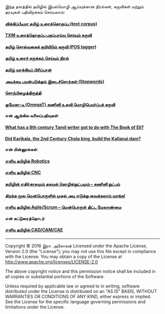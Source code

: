 இந்த தளத்தில் தமிழில் இயல்மொழி ஆய்வுக்கான நிரல்கள், கருவிகள் மற்றும் தரவுகள் பதிவிறக்கம் செய்யலாம்:
#### [விக்கிப்பீடியா தமிழ் உரைத்தொகுப்பு (text corpus)](https://github.com/AshokR/TamilNLP/wiki/Wikipedia-Tamil-Text-Corpus)
#### [TXM உரைத்தொகுப்பு பகுப்பாய்வு செய்யும் கருவி](https://github.com/AshokR/TamilNLP/wiki/TXM-Corpus-Analysis-Tool)
#### [தமிழ் சொல்வகைக் குறியிடும் கருவி (POS tagger)](https://github.com/AshokR/TamilNLP/wiki/POS-Tagger)
#### [தமிழ் உரைச் சுருக்கம் செய்யும் நிரல்](https://github.com/AshokR/TamilNLP/wiki/Text-Summary-Extractor)
#### [தமிழ் வாக்கியப் பிரிப்பான்](https://github.com/AshokR/TamilNLP/wiki/Tamil-Sentence-Splitter)
#### [அடிக்கடி பயன்படுத்தும் இடைச்சொற்கள் (Stopwords)](https://github.com/AshokR/TamilNLP/wiki/Stopwords)
#### [சொற்பிழைத்திருத்தி](https://github.com/AshokR/TamilNLP/wiki/Spell-Checker)
#### [ஒமேகா-டி (OmegaT) கணினி உதவி மொழிபெயர்ப்புக் கருவி](https://github.com/AshokR/TamilNLP/wiki/OmegaT-Computer-Assisted-Translation-tool)

**என் ஆங்கில வலைப்பதிவுகள்**: 
#### [What has a 8th century Tamil writer got to do with The Book of Eli?](https://medium.com/@IyalMozhi/what-has-a-8th-century-tamil-writer-got-to-do-with-the-book-of-eli-d9c79abd8924)
#### [Did Karikala, the 2nd Century Chola king, build the Kallanai dam?](https://medium.com/@IyalMozhi/did-karikala-chola-the-2nd-century-king-build-the-kallanai-dam-f1c76208775f)

**என் மின்னூல்கள்**:
#### [எளிய தமிழில் Robotics](http://freetamilebooks.com/ebooks/robotics/)
#### [எளிய தமிழில் CNC](http://freetamilebooks.com/ebooks/cnc)
#### [தமிழின் எதிர்காலமும் தகவல் தொழில்நுட்பமும் – கணினி நுட்பம்](http://freetamilebooks.com/ebooks/future_of_tamil_and_information_technology/)
#### [திறந்த மூல மென்பொருளில் முதல் அடி எடுத்து வைக்கலாம் வாங்க!](http://freetamilebooks.com/ebooks/take-first-steps-for-open-source-software/)
#### [எளிய தமிழில் Agile/Scrum – மென்பொருள் திட்ட மேலாண்மை](http://freetamilebooks.com/ebooks/learn-agine-scrum-in-tamil/)

**என் கட்டுரைத்தொடர்**:
#### [எளிய தமிழில் CAD/CAM/CAE](http://www.kaniyam.com/category/cad-cam-cae/)
---
Copyright © 2016 இரா. அசோகன்
Licensed under the Apache License, Version 2.0 (the "License");
you may not use this file except in compliance with the License.
You may obtain a copy of the License at http://www.apache.org/licenses/LICENSE-2.0

The above copyright notice and this permission notice shall be included in all copies or substantial portions of the Software.

Unless required by applicable law or agreed to in writing, software
distributed under the License is distributed on an "AS IS" BASIS,
WITHOUT WARRANTIES OR CONDITIONS OF ANY KIND, either express or implied.
See the License for the specific language governing permissions and
limitations under the License.
